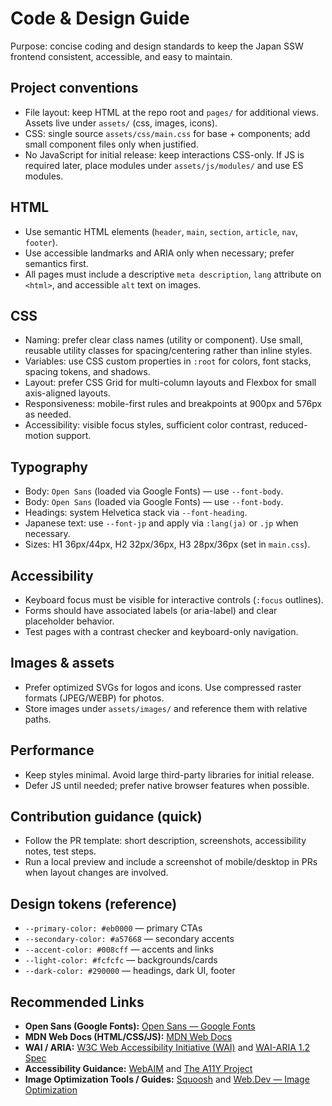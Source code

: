 # Code & Design Guide

Purpose: concise coding and design standards to keep the Japan SSW frontend consistent, accessible, and easy to maintain.

## Project conventions

- File layout: keep HTML at the repo root and `pages/` for additional views. Assets live under `assets/` (css, images, icons).
- CSS: single source `assets/css/main.css` for base + components; add small component files only when justified.
- No JavaScript for initial release: keep interactions CSS-only. If JS is required later, place modules under `assets/js/modules/` and use ES modules.

## HTML

- Use semantic HTML elements (`header`, `main`, `section`, `article`, `nav`, `footer`).
- Use accessible landmarks and ARIA only when necessary; prefer semantics first.
- All pages must include a descriptive `meta description`, `lang` attribute on `<html>`, and accessible `alt` text on images.

## CSS

- Naming: prefer clear class names (utility or component). Use small, reusable utility classes for spacing/centering rather than inline styles.
- Variables: use CSS custom properties in `:root` for colors, font stacks, spacing tokens, and shadows.
- Layout: prefer CSS Grid for multi-column layouts and Flexbox for small axis-aligned layouts.
- Responsiveness: mobile-first rules and breakpoints at 900px and 576px as needed.
- Accessibility: visible focus styles, sufficient color contrast, reduced-motion support.

## Typography

- Body: `Open Sans` (loaded via Google Fonts) — use `--font-body`.
- Body: `Open Sans` (loaded via Google Fonts) — use `--font-body`.
- Headings: system Helvetica stack via `--font-heading`.
- Japanese text: use `--font-jp` and apply via `:lang(ja)` or `.jp` when necessary.
- Sizes: H1 36px/44px, H2 32px/36px, H3 28px/36px (set in `main.css`).

## Accessibility

- Keyboard focus must be visible for interactive controls (`:focus` outlines).
- Forms should have associated labels (or aria-label) and clear placeholder behavior.
- Test pages with a contrast checker and keyboard-only navigation.

## Images & assets

- Prefer optimized SVGs for logos and icons. Use compressed raster formats (JPEG/WEBP) for photos.
- Store images under `assets/images/` and reference them with relative paths.

## Performance

- Keep styles minimal. Avoid large third-party libraries for initial release.
- Defer JS until needed; prefer native browser features when possible.

## Contribution guidance (quick)

- Follow the PR template: short description, screenshots, accessibility notes, test steps.
- Run a local preview and include a screenshot of mobile/desktop in PRs when layout changes are involved.

## Design tokens (reference)

- `--primary-color: #eb0000` — primary CTAs
- `--secondary-color: #a57668` — secondary accents
- `--accent-color: #008cff` — accents and links
- `--light-color: #fcfcfc` — backgrounds/cards
- `--dark-color: #290000` — headings, dark UI, footer



## Recommended Links

- **Open Sans (Google Fonts):** [Open Sans — Google Fonts](https://fonts.google.com/specimen/Open+Sans)
- **MDN Web Docs (HTML/CSS/JS):** [MDN Web Docs](https://developer.mozilla.org/)
- **WAI / ARIA:** [W3C Web Accessibility Initiative (WAI)](https://www.w3.org/WAI/) and [WAI-ARIA 1.2 Spec](https://www.w3.org/TR/wai-aria-1.2/)
- **Accessibility Guidance:** [WebAIM](https://webaim.org/) and [The A11Y Project](https://www.a11yproject.com/)
- **Image Optimization Tools / Guides:** [Squoosh](https://squoosh.app/) and [Web.Dev — Image Optimization](https://web.dev/fast/#optimize-images)
